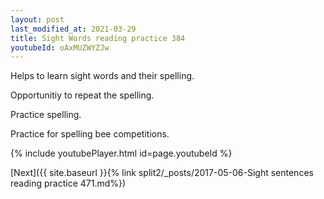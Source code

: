 ```yaml
---
layout: post
last_modified_at: 2021-03-29
title: Sight Words reading practice 384
youtubeId: oAxMUZWYZJw
---
```

 
 
Helps to learn sight words and their spelling.

Opportunitiy to repeat the spelling. 

Practice spelling. 
 
Practice for spelling bee competitions. 
 
{% include youtubePlayer.html id=page.youtubeId %}
 
 

[Next]({{ site.baseurl }}{% link  split2/_posts/2017-05-06-Sight sentences reading practice 471.md%})
 
